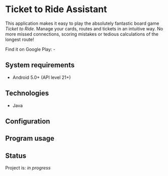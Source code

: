 # Ticket to Ride Assistant
This application makes it easy to play the absolutely fantastic board game _Ticket to Ride_.
Manage your cards, routes and tickets in an intuitive way.
No more missed connections, scoring mistakes or tedious calculations of the longest route!

Find it on Google Play: -

## System requirements
* Android 5.0+ (API level 21+)

## Technologies
* Java

## Configuration


## Program usage


## Status
Project is: _in progress_
